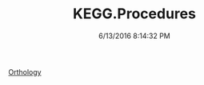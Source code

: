 ﻿---
title: KEGG.Procedures
date: 6/13/2016 8:14:32 PM
---

[Orthology](T-KEGG.Procedures.Orthology.html)
